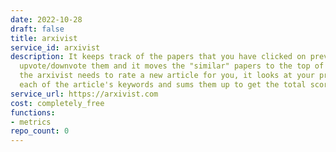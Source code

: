 ```yaml
---
date: 2022-10-28
draft: false
title: arxivist
service_id: arxivist
description: It keeps track of the papers that you have clicked on previously - to
  upvote/downvote them and it moves the "similar" papers to the top of the pile. When
  the arxivist needs to rate a new article for you, it looks at your preference for
  each of the article's keywords and sums them up to get the total score.
service_url: https://arxivist.com
cost: completely_free
functions:
- metrics
repo_count: 0
---
```



